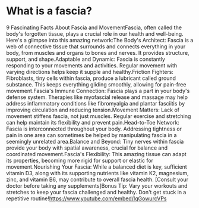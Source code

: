 # What is a fascia?

9 Fascinating Facts About Fascia and MovementFascia, often called the body's forgotten tissue, plays a crucial role in our health and well-being. Here's a glimpse into this amazing network:The Body's Architect: Fascia is a web of connective tissue that surrounds and connects everything in your body, from muscles and organs to bones and nerves. It provides structure, support, and shape.Adaptable and Dynamic: Fascia is constantly responding to your movements and activities. Regular movement with varying directions helps keep it supple and healthy.Friction Fighters: Fibroblasts, tiny cells within fascia, produce a lubricant called ground substance. This keeps everything gliding smoothly, allowing for pain-free movement.Fascia's Immune Connection: Fascia plays a part in your body's defense system. Therapies like myofascial release and massage may help address inflammatory conditions like fibromyalgia and plantar fasciitis by improving circulation and reducing tension.Movement Matters: Lack of movement stiffens fascia, not just muscles. Regular exercise and stretching can help maintain its flexibility and prevent pain.Head-to-Toe Network: Fascia is interconnected throughout your body. Addressing tightness or pain in one area can sometimes be helped by manipulating fascia in a seemingly unrelated area.Balance and Beyond: Tiny nerves within fascia provide your body with spatial awareness, crucial for balance and coordinated movement.Fascia's Flexibility: This amazing tissue can adapt its properties, becoming more rigid for support or elastic for movement.Nourishing Your Fascia: While a balanced diet is key, sufficient vitamin D3, along with its supporting nutrients like vitamin K2, magnesium, zinc, and vitamin B6, may contribute to overall fascia health. [Consult your doctor before taking any supplements]Bonus Tip: Vary your workouts and stretches to keep your fascia challenged and healthy. Don't get stuck in a repetitive routine!https://www.youtube.com/embed/IqGowurcVPs